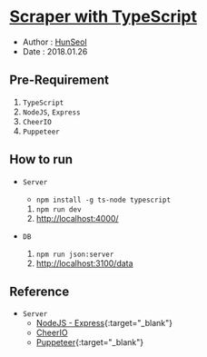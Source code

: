 # [Scraper with TypeScript](https://github.com/Seolhun/puppeteer-scraper-typescript)
- Author : [HunSeol](https://github.com/Seolhun)
- Date : 2018.01.26

## Pre-Requirement
1. `TypeScript`
2. `NodeJS`, `Express`
3. `CheerIO`
4. `Puppeteer`


## How to run
- `Server`
  - `npm install -g ts-node typescript`
  1. `npm run dev`
  2. [http://localhost:4000/](http://localhost:4000/)

- `DB`
  1. `npm run json:server`
  2. [http://localhost:3100/data](http://localhost:3100/data)
  
## Reference
- `Server`
  - [NodeJS - Express](http://expressjs.com/){:target="_blank"}
  - [CheerIO](https://github.com/cheeriojs/cheerio)
  - [Puppeteer](https://github.com/GoogleChrome/puppeteer){:target="_blank"}

